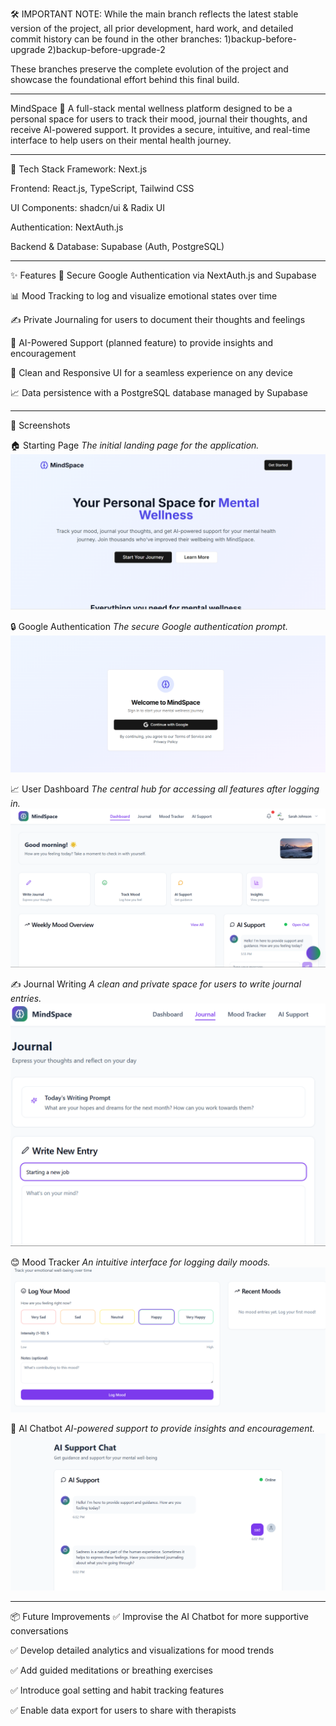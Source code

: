 🛠️ IMPORTANT NOTE: While the main branch reflects the latest stable version of the project, all prior development, hard work, and detailed commit history can be found in the other branches:
1)backup-before-upgrade
2)backup-before-upgrade-2

These branches preserve the complete evolution of the project and showcase the foundational effort behind this final build.

------------------------------------------------------------------------------------------------------------------------------------------------------------------------------



MindSpace 🧠
A full-stack mental wellness platform designed to be a personal space for users to track their mood, journal their thoughts, and receive AI-powered support. It provides a secure, intuitive, and real-time interface to help users on their mental health journey.

---

🧩 Tech Stack
Framework: Next.js

Frontend: React.js, TypeScript, Tailwind CSS

UI Components: shadcn/ui & Radix UI

Authentication: NextAuth.js

Backend & Database: Supabase (Auth, PostgreSQL)

---

✨ Features
🔐 Secure Google Authentication via NextAuth.js and Supabase

📊 Mood Tracking to log and visualize emotional states over time

✍️ Private Journaling for users to document their thoughts and feelings

🤖 AI-Powered Support (planned feature) to provide insights and encouragement

📱 Clean and Responsive UI for a seamless experience on any device

📈 Data persistence with a PostgreSQL database managed by Supabase

---

 📸 Screenshots


 🏠 Starting Page
*The initial landing page for the application.*
![Starting_page](./assets/Starting_page.png)


🔒 Google Authentication
*The secure Google authentication prompt.*
![Google_Auth](./assets/Google_Auth.png)

 📈 User Dashboard
*The central hub for accessing all features after logging in.*
![Dashboard](./assets/Dashboard.png)


 ✍️ Journal Writing
*A clean and private space for users to write journal entries.*
![Journal Writing](./assets/Journal_Writing.png)

 😊 Mood Tracker
*An intuitive interface for logging daily moods.*
![Mood Tracker](./assets/Mood_Tracker.png)

 🤖 AI Chatbot
*AI-powered support to provide insights and encouragement.*
![AI Chatbot](./assets/AI_Chatbot.png)

---

📦 Future Improvements
✅ Improvise the AI Chatbot for more supportive conversations

✅ Develop detailed analytics and visualizations for mood trends

✅ Add guided meditations or breathing exercises

✅ Introduce goal setting and habit tracking features

✅ Enable data export for users to share with therapists 
